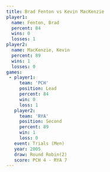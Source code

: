 ```yaml
---
title: Brad Fenton vs Kevin MacKenzie
player1:                
  name: Fenton, Brad    
  percent: 84           
  wins: 0               
  losses: 1             
player2:                
  name: MacKenzie, Kevin
  percent: 89           
  wins: 1               
  losses: 0             
games:
 - player1:        
     team: 'PCH'   
     position: Lead
     percent: 84   
     win: 0        
     loss: 1       
   player2:          
     team: 'RYA'     
     position: Second
     percent: 89     
     win: 1          
     loss: 0         
   event: Trials (Men) 
   year: 2005          
   draw: Round Robin(2)
   score: PCH 4 - RYA 7
---
```

